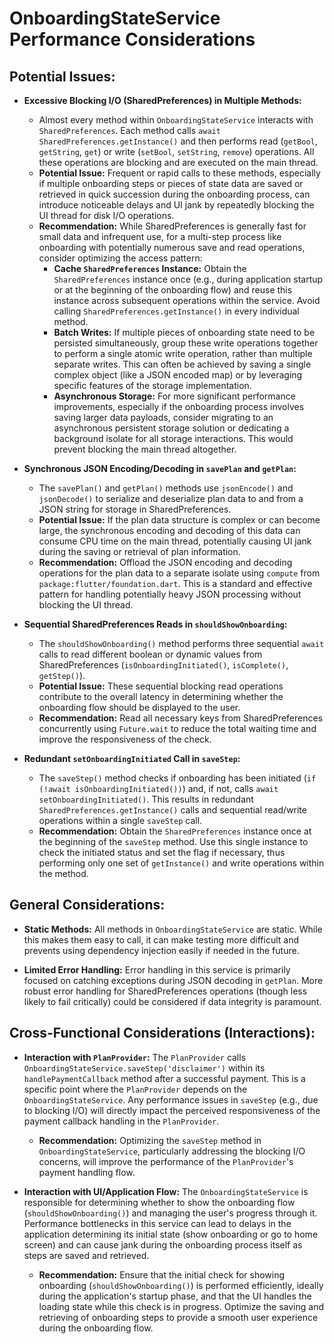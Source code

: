 # OnboardingStateService Performance Considerations

## Potential Issues:

*   **Excessive Blocking I/O (SharedPreferences) in Multiple Methods:**
    *   Almost every method within `OnboardingStateService` interacts with `SharedPreferences`. Each method calls `await SharedPreferences.getInstance()` and then performs read (`getBool`, `getString`, `get`) or write (`setBool`, `setString`, `remove`) operations. All these operations are blocking and are executed on the main thread.
    *   **Potential Issue:** Frequent or rapid calls to these methods, especially if multiple onboarding steps or pieces of state data are saved or retrieved in quick succession during the onboarding process, can introduce noticeable delays and UI jank by repeatedly blocking the UI thread for disk I/O operations.
    *   **Recommendation:** While SharedPreferences is generally fast for small data and infrequent use, for a multi-step process like onboarding with potentially numerous save and read operations, consider optimizing the access pattern:
        *   **Cache `SharedPreferences` Instance:** Obtain the `SharedPreferences` instance once (e.g., during application startup or at the beginning of the onboarding flow) and reuse this instance across subsequent operations within the service. Avoid calling `SharedPreferences.getInstance()` in every individual method.
        *   **Batch Writes:** If multiple pieces of onboarding state need to be persisted simultaneously, group these write operations together to perform a single atomic write operation, rather than multiple separate writes. This can often be achieved by saving a single complex object (like a JSON encoded map) or by leveraging specific features of the storage implementation.
        *   **Asynchronous Storage:** For more significant performance improvements, especially if the onboarding process involves saving larger data payloads, consider migrating to an asynchronous persistent storage solution or dedicating a background isolate for all storage interactions. This would prevent blocking the main thread altogether.

*   **Synchronous JSON Encoding/Decoding in `savePlan` and `getPlan`:**
    *   The `savePlan()` and `getPlan()` methods use `jsonEncode()` and `jsonDecode()` to serialize and deserialize plan data to and from a JSON string for storage in SharedPreferences.
    *   **Potential Issue:** If the plan data structure is complex or can become large, the synchronous encoding and decoding of this data can consume CPU time on the main thread, potentially causing UI jank during the saving or retrieval of plan information.
    *   **Recommendation:** Offload the JSON encoding and decoding operations for the plan data to a separate isolate using `compute` from `package:flutter/foundation.dart`. This is a standard and effective pattern for handling potentially heavy JSON processing without blocking the UI thread.

*   **Sequential SharedPreferences Reads in `shouldShowOnboarding`:**
    *   The `shouldShowOnboarding()` method performs three sequential `await` calls to read different boolean or dynamic values from SharedPreferences (`isOnboardingInitiated()`, `isComplete()`, `getStep()`).
    *   **Potential Issue:** These sequential blocking read operations contribute to the overall latency in determining whether the onboarding flow should be displayed to the user.
    *   **Recommendation:** Read all necessary keys from SharedPreferences concurrently using `Future.wait` to reduce the total waiting time and improve the responsiveness of the check.

*   **Redundant `setOnboardingInitiated` Call in `saveStep`:**
    *   The `saveStep()` method checks if onboarding has been initiated (`if (!await isOnboardingInitiated())`) and, if not, calls `await setOnboardingInitiated()`. This results in redundant `SharedPreferences.getInstance()` calls and sequential read/write operations within a single `saveStep` call.
    *   **Recommendation:** Obtain the `SharedPreferences` instance once at the beginning of the `saveStep` method. Use this single instance to check the initiated status and set the flag if necessary, thus performing only one set of `getInstance()` and write operations within the method.

## General Considerations:

*   **Static Methods:** All methods in `OnboardingStateService` are static. While this makes them easy to call, it can make testing more difficult and prevents using dependency injection easily if needed in the future.

*   **Limited Error Handling:** Error handling in this service is primarily focused on catching exceptions during JSON decoding in `getPlan`. More robust error handling for SharedPreferences operations (though less likely to fail critically) could be considered if data integrity is paramount.

## Cross-Functional Considerations (Interactions):

*   **Interaction with `PlanProvider`:** The `PlanProvider` calls `OnboardingStateService.saveStep('disclaimer')` within its `handlePaymentCallback` method after a successful payment. This is a specific point where the `PlanProvider` depends on the `OnboardingStateService`. Any performance issues in `saveStep` (e.g., due to blocking I/O) will directly impact the perceived responsiveness of the payment callback handling in the `PlanProvider`.
    *   **Recommendation:** Optimizing the `saveStep` method in `OnboardingStateService`, particularly addressing the blocking I/O concerns, will improve the performance of the `PlanProvider`'s payment handling flow.

*   **Interaction with UI/Application Flow:** The `OnboardingStateService` is responsible for determining whether to show the onboarding flow (`shouldShowOnboarding()`) and managing the user's progress through it. Performance bottlenecks in this service can lead to delays in the application determining its initial state (show onboarding or go to home screen) and can cause jank during the onboarding process itself as steps are saved and retrieved.
    *   **Recommendation:** Ensure that the initial check for showing onboarding (`shouldShowOnboarding()`) is performed efficiently, ideally during the application's startup phase, and that the UI handles the loading state while this check is in progress. Optimize the saving and retrieving of onboarding steps to provide a smooth user experience during the onboarding flow.

